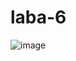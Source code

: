 # laba-6
![image](https://user-images.githubusercontent.com/90550031/142769061-88b7e72e-1165-4a03-96ed-365ee8469f4f.png)
